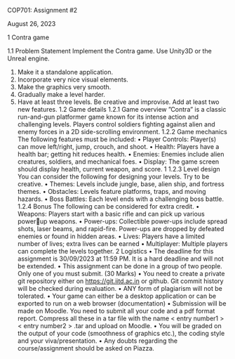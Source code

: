 COP701: Assignment #2

August 26, 2023

1 Contra game

1.1 Problem Statement
Implement the Contra game. Use Unity3D or the Unreal engine.
1. Make it a standalone application.
2. Incorporate very nice visual elements.
3. Make the graphics very smooth.
4. Gradually make a level harder.
5. Have at least three levels. Be creative and improvise. Add at least two
new features.
1.2 Game details
1.2.1 Game overview
”Contra” is a classic run-and-gun platformer game known for its intense action
and challenging levels. Players control soldiers fighting against alien and enemy
forces in a 2D side-scrolling environment.
1.2.2 Game mechanics
The following features must be included:
• Player Controls: Player(s) can move left/right, jump, crouch, and shoot.
• Health: Players have a health bar; getting hit reduces health.
• Enemies: Enemies include alien creatures, soldiers, and mechanical foes.
• Display: The game screen should display health, current weapon, and
score.
1
1.2.3 Level design
You can consider the following for designing your levels. Try to be creative.
• Themes: Levels include jungle, base, alien ship, and fortress themes.
• Obstacles: Levels feature platforms, traps, and moving hazards.
• Boss Battles: Each level ends with a challenging boss battle.
1.2.4 Bonus
The following can be considered for extra credit.
• Weapons: Players start with a basic rifle and can pick up various powerup weapons.
• Power-ups: Collectible power-ups include spread shots, laser beams, and
rapid-fire. Power-ups are dropped by defeated enemies or found in hidden
areas.
• Lives: Players have a limited number of lives; extra lives can be earned
• Multiplayer: Multiple players can complete the levels together.
2 Logistics
• The deadline for this assignment is 30/09/2023 at 11:59 PM. It is a
hard deadline and will not be extended.
• This assignment can be done in a group of two people. Only one of you
must submit. (30 Marks)
• You need to create a private git repository either on https://git.iitd.ac.in
or github. Git commit history will be checked during evaluation.
• ANY form of plagiarism will not be tolerated.
• Your game can either be a desktop application or can be exported to run
on a web browser (documentation)
• Submission will be made on Moodle. You need to submit all your code
and a pdf format report. Compress all these in a tar file with the name
< entry number1 > < entry number2 > .tar and upload on Moodle.
• You will be graded on the output of your code (smoothness of graphics
etc.), the coding style and your viva/presentation.
• Any doubts regarding the course/assignment should be asked on Piazza.
